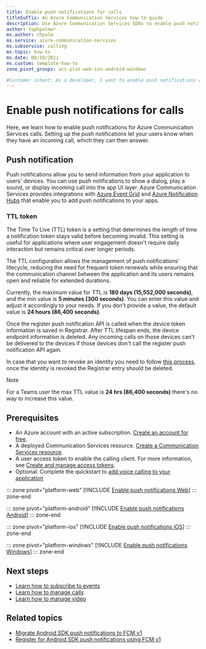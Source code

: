 ```yaml
---
title: Enable push notifications for calls
titleSuffix: An Azure Communication Services how-to guide
description: Use Azure Communication Services SDKs to enable push notifications for calls.
author: tophpalmer
ms.author: chpalm
ms.service: azure-communication-services
ms.subservice: calling
ms.topic: how-to 
ms.date: 08/10/2021
ms.custom: template-how-to
zone_pivot_groups: acs-plat-web-ios-android-windows

#Customer intent: As a developer, I want to enable push notifications with the Azure Communication Services sdks so that I can create a calling application that provides push notifications to its users.
---
```


# Enable push notifications for calls

Here, we learn how to enable push notifications for Azure Communication Services calls. Setting up the push notifications let your users know when they have an incoming call, which they can then answer.

## Push notification

Push notifications allow you to send information from your application to users' devices. You can use push notifications to show a dialog, play a sound, or display incoming call into the app UI layer. Azure Communication Services provides integrations with [Azure Event Grid](../../../event-grid/overview.md) and [Azure Notification Hubs](../../../notification-hubs/notification-hubs-push-notification-overview.md) that enable you to add push notifications to your apps.

### TTL token

The Time To Live (TTL) token is a setting that determines the length of time a notification token stays valid before becoming invalid. This setting is useful for applications where user engagement doesn't require daily interaction but remains critical over longer periods.

The TTL configuration allows the management of push notifications' lifecycle, reducing the need for frequent token renewals while ensuring that the communication channel between the application and its users remains open and reliable for extended durations.

Currently, the maximum value for TTL is **180 days (15,552,000 seconds)**, and the min value is **5 minutes (300 seconds)**. You can enter this value and adjust it accordingly to your needs. If you don't provide a value, the default value is **24 hours (86,400 seconds)**.

Once the register push notification API is called when the device token information is saved in Registrar. After TTL lifespan ends, the device endpoint information is deleted. Any incoming calls on those devices can't be delivered to the devices if those devices don't call the register push notification API again.

In case that you want to revoke an identity you need to follow [this process](../../concepts/identity-model.md#revoke-or-update-access-token), once the identity is revoked the Registrar entry should be deleted.

>[!Note]
>For a Teams user the max TTL value is **24 hrs (86,400 seconds)** there's no way to increase this value.

## Prerequisites

- An Azure account with an active subscription. [Create an account for free](https://azure.microsoft.com/free/?WT.mc_id=A261C142F).
- A deployed Communication Services resource. [Create a Communication Services resource](../../quickstarts/create-communication-resource.md).
- A user access token to enable the calling client. For more information, see [Create and manage access tokens](../../quickstarts/identity/access-tokens.md).
- Optional: Complete the quickstart to [add voice calling to your application](../../quickstarts/voice-video-calling/getting-started-with-calling.md)

::: zone pivot="platform-web"
[!INCLUDE [Enable push notifications Web](./includes/push-notifications/push-notifications-web.md)]
::: zone-end

::: zone pivot="platform-android"
[!INCLUDE [Enable push notifications Android](./includes/push-notifications/push-notifications-android.md)]
::: zone-end

::: zone pivot="platform-ios"
[!INCLUDE [Enable push notifications iOS](./includes/push-notifications/push-notifications-ios.md)]
::: zone-end

::: zone pivot="platform-windows"
[!INCLUDE [Enable push notifications Windows](./includes/push-notifications/push-notifications-windows.md)]
::: zone-end

## Next steps
- [Learn how to subscribe to events](./events.md)
- [Learn how to manage calls](./manage-calls.md)
- [Learn how to manage video](./manage-video.md)

## Related topics

- [Migrate Android SDK push notifications to FCM v1](../../tutorials/call-chat-migrate-android-push-fcm-v1.md)
- [Register for Android SDK push notifications using FCM v1](../../tutorials/call-chat-register-android-push-fcm-v1.md)
